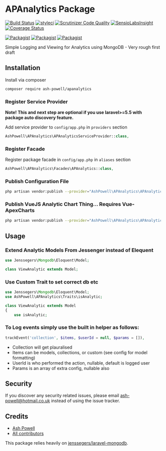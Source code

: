 # APAnalytics Package

[![Build Status](https://travis-ci.org/ash-powell/apanalytics.svg?branch=master)](https://travis-ci.org/ash-powell/apanalytics)
[![styleci](https://styleci.io/repos/CHANGEME/shield)](https://styleci.io/repos/CHANGEME)
[![Scrutinizer Code Quality](https://scrutinizer-ci.com/g/ash-powell/apanalytics/badges/quality-score.png?b=master)](https://scrutinizer-ci.com/g/ash-powell/apanalytics/?branch=master)
[![SensioLabsInsight](https://insight.sensiolabs.com/projects/CHANGEME/mini.png)](https://insight.sensiolabs.com/projects/CHANGEME)
[![Coverage Status](https://coveralls.io/repos/github/ash-powell/apanalytics/badge.svg?branch=master)](https://coveralls.io/github/ash-powell/apanalytics?branch=master)

[![Packagist](https://img.shields.io/packagist/v/ash-powell/apanalytics.svg)](https://packagist.org/packages/ash-powell/apanalytics)
[![Packagist](https://poser.pugx.org/ash-powell/apanalytics/d/total.svg)](https://packagist.org/packages/ash-powell/apanalytics)
[![Packagist](https://img.shields.io/packagist/l/ash-powell/apanalytics.svg)](https://packagist.org/packages/ash-powell/apanalytics)

Simple Logging and Viewing for Analytics using MongoDB - Very rough first draft

## Installation

Install via composer
```bash
composer require ash-powell/apanalytics
```

### Register Service Provider

**Note! This and next step are optional if you use laravel>=5.5 with package
auto discovery feature.**

Add service provider to `config/app.php` in `providers` section
```php
AshPowell\APAnalytics\APAnalyticsServiceProvider::class,
```

### Register Facade

Register package facade in `config/app.php` in `aliases` section
```php
AshPowell\APAnalytics\Facades\APAnalytics::class,
```

### Publish Configuration File

```bash
php artisan vendor:publish --provider="AshPowell\APAnalytics\APAnalyticsServiceProvider" --tag="config"
```

### Publish VueJS Analytic Chart Thing... Requires Vue-ApexCharts

```bash
php artisan vendor:publish --provider="AshPowell\APAnalytics\APAnalyticsServiceProvider" --tag="views"
```

## Usage

### Extend Analytic Models From Jessenger instead of Elequent
```php
use Jenssegers\Mongodb\Eloquent\Model;

class ViewAnalytic extends Model;
```

### Use Custom Trait to set correct db etc
```php
use Jenssegers\Mongodb\Eloquent\Model;
use AshPowell\APAnalytics\Traits\isAnalytic;

class ViewAnalytic extends Model
{
    use isAnalytic;
```

### To Log events simply use the built in helper as follows:
```php
trackEvent('collection', $items, $userId = null, $params = []),
```
- Collection will get plauralised
- Items can be models, collections, or custom (see config for model formatting)
- UserId is who performed the action, nullable, default is logged user
- Params is an array of extra config, nullable also

## Security

If you discover any security related issues, please email ash-powell@hotmail.co.uk
instead of using the issue tracker.

## Credits

- [Ash Powell](https://github.com/ash-powell/apanalytics)
- [All contributors](https://github.com/ash-powell/apanalytics/graphs/contributors)

This package relies heavily on
[jenssegers/laravel-mongodb](https://github.com/jenssegers/laravel-mongodb).
